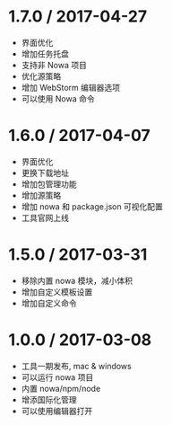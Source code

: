 1.7.0 / 2017-04-27
==================
* 界面优化
* 增加任务托盘
* 支持非 Nowa 项目
* 优化源策略
* 增加 WebStorm 编辑器选项
* 可以使用 Nowa 命令

1.6.0 / 2017-04-07
==================

* 界面优化
* 更换下载地址
* 增加包管理功能
* 增加源策略
* 增加 nowa 和 package.json 可视化配置
* 工具官网上线

1.5.0 / 2017-03-31
==================

* 移除内置 nowa 模块，减小体积
* 增加自定义模板设置
* 增加自定义命令

1.0.0 / 2017-03-08
==================

* 工具一期发布, mac & windows
* 可以运行 nowa 项目
* 内置 nowa/npm/node
* 增添国际化管理
* 可以使用编辑器打开
